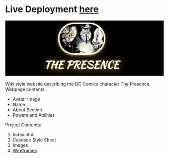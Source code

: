 # Live Deployment [**here**](https://kgothatson.github.io/Cartoon-Hero/)
![](heroproject.png)

Wiki style website describing the DC Comics character The Presence. Webpage contents:

* Avatar Image
* Name
* About Section
* Powers and Abilities

Project Contents:
1. Index.html
2. Cascade Style Sheet
3. Images
4. [Wireframes](https://github.com/KgothatsoN/Cartoon-Hero/blob/master/assets/wireframes/Wireframes.png)
